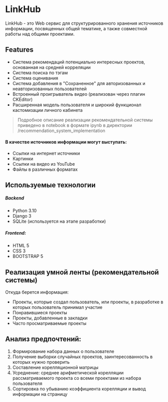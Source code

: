# LinkHub
LinkHub - это Web сервис для структурированного хранения источников информации, посвященных общей тематике, а также совместной работы над общими проектами. 
## Features
- Система рекомендаций потенциально интересных проектов, основанная на средней корреляции 
- Система поиска по тэгам
- Система оценивания
- Система добавления в "Сохраненное" для авторизованных и неавторизованных пользователей
- Встроенный проигрыватель видео (реализован через плагин CKEditor)
- Расширенная модель пользователя и широкий функционал кастомизации личного кабинета

>Подробное описание реализации рекомендательной системы приведено в notebook в формате ipynb в директории /recommendation_system_implementation 
#### В качестве источников информации могут выступать:
- Ссылки на интернет источники
- Картинки
- Ссылки на видео из YouTube
- Файлы в различных форматах

## Используемые технологии
##### Backend
- Python 3.10
- Django 3
- SQLite (используется на этапе разработки)
##### Frontend:
- HTML 5
- CSS 3
- BOOTSTRAP 5


## Реализация умной ленты (рекомендательной системы)
Откуда берется информация:
 - Проекты, которые создал пользователь, или проекты, в разработке в которых пользователь принимал участие
 - Понравившиеся проекты
 - Проекты, добавленные в закладки
 - Часто просматриваемые проекты
## Анализ предпочтений:
1. Формирование набора данных о пользователе
2. Получение выборки случайных проектов, заинтересованность в которых нужно проверить
3. Составление корелляционной матрицы
4. Усреднение: среднее арифметической корелляции рассматриваемого проекта со всеми проектами из набора пользователя
5. Сортировка по убыванию коэффициента корелляции и вывод информации на страницу



